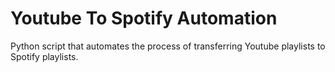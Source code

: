 # Youtube To Spotify Automation
Python script that automates the process of transferring Youtube playlists to Spotify playlists.
